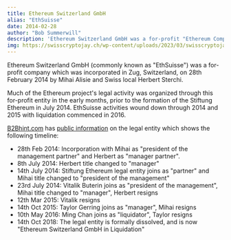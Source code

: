 ```yaml
---
title: Ethereum Switzerland GmbH
alias: "EthSuisse"
date: 2014-02-28
author: "Bob Summerwill"
description: 'Ethereum Switzerland GmbH was a for-profit "Ethereum Company" which was incorporated in Zug in February 2014'
img: https://swisscryptojay.ch/wp-content/uploads/2023/03/swisscryptojay-eth-ethereum-coin-krypto-1.jpg
---
```


Ethereum Switzerland GmbH (commonly known as "EthSuisse") was a for-profit company which was incorporated in Zug, Switzerland, on 28th February 2014 by Mihai Alisie and Swiss local Herbert Sterchi.

Much of the Ethereum project's legal activity was organized through this for-profit entity in the early months, prior to the formation of the Stiftung Ethereum in July 2014.  EthSuisse activities wound down through 2014 and 2015 with liquidation commenced in 2016.

[B2Bhint.com](https://b2bhint.com) has [public information](https://b2bhint.com/en/company/ch/ethereum-switzerland-gmbh-in-liquidation--CHE-349.816.493) on the legal entity which shows the following timeline:

* 28th Feb 2014: Incorporation with Mihai as "president of the management partner" and Herbert as "manager partner".
* 8th July 2014: Herbert title changed to "manager"
* 14th July 2014: Stiftung Ethereum legal entity joins as "partner" and Mihai title changed to "president of the management"
* 23rd July 2014: Vitalik Buterin joins as "president of the management", Mihai title changed to "manager", Herbert resigns
* 12th Mar 2015: Vitalik resigns
* 14th Oct 2015: Taylor Gerring joins as "manager", Mihai resigns
* 10th May 2016: Ming Chan joins as "liquidator", Taylor resigns
* 14th Oct 2018: The legal entity is formally dissolved, and is now "Ethereum Switzerland GmbH in Liquidation"
